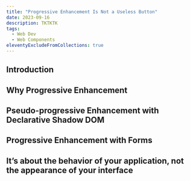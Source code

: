 ```yaml
---
title: "Progressive Enhancement Is Not a Useless Button"
date: 2023-09-16
description: TKTKTK
tags:
  - Web Dev
  - Web Components
eleventyExcludeFromCollections: true
---
```


## Introduction

## Why Progressive Enhancement

## Pseudo-progressive Enhancement with Declarative Shadow DOM

## Progressive Enhancement with Forms

## It’s about the behavior of your application, not the appearance of your interface